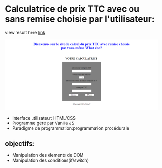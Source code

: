 # Calculatrice de prix TTC avec ou sans remise choisie par l'utilisateur:
view result here [link](https://nada-tb.github.io/CalculatriceTTC/)

![interface](calculatrice_TVA.png)
* Interface utilisateur: HTML/CSS
* Programme géré par Vanilla JS
* Paradigme de programmation:programmation procédurale
## objectifs:
* Manipulation des élements de DOM
* Manipulation des conditions(if/switch)
